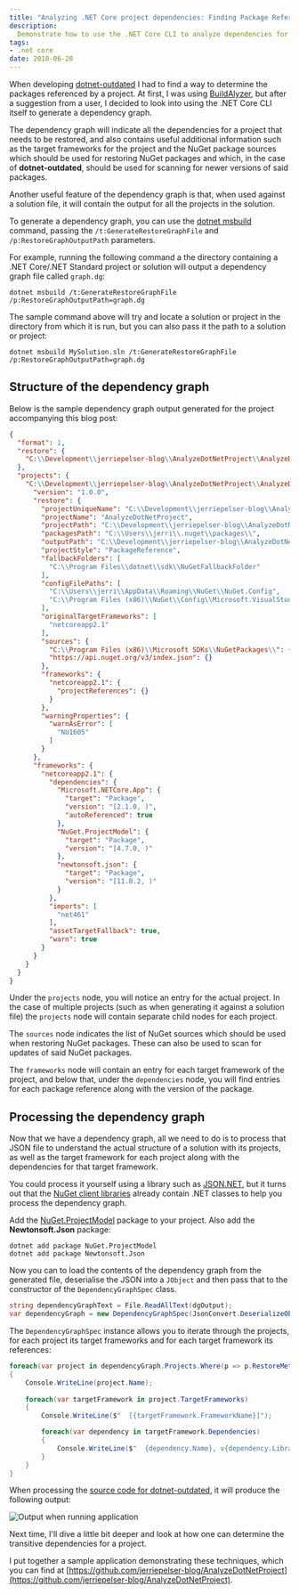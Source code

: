 ```yaml
---
title: "Analyzing .NET Core project dependencies: Finding Package References"
description:
  Demonstrate how to use the .NET Core CLI to analyze dependencies for any .NET Core project.
tags:
- .net core
date: 2018-06-20
---
```


When developing [dotnet-outdated](https://github.com/jerriep/dotnet-outdated) I had to find a way to determine the packages referenced by a project. At first, I was using [BuildAlyzer](https://github.com/daveaglick/Buildalyzer), but after a suggestion from a user, I decided to look into using the .NET Core CLI itself to generate a dependency graph.

The dependency graph will indicate all the dependencies for a project that needs to be restored, and also contains useful additional information such as the target frameworks for the project and the NuGet package sources which should be used for restoring NuGet packages and which, in the case of **dotnet-outdated**, should be used for scanning for newer versions of said packages.

Another useful feature of the dependency graph is that, when used against a solution file, it will contain the output for all the projects in the solution.

To generate a dependency graph, you can use the [dotnet msbuild](https://docs.microsoft.com/en-us/dotnet/core/tools/dotnet-msbuild) command, passing the `/t:GenerateRestoreGraphFile` and `/p:RestoreGraphOutputPath` parameters. 

For example, running the following command a the directory containing a .NET Core/.NET Standard project or solution will output a dependency graph file called `graph.dg`:

```text
dotnet msbuild /t:GenerateRestoreGraphFile /p:RestoreGraphOutputPath=graph.dg
```

The sample command above will try and locate a solution or project in the directory from which it is run, but you can also pass it the path to a solution or project:

```text
dotnet msbuild MySolution.sln /t:GenerateRestoreGraphFile /p:RestoreGraphOutputPath=graph.dg
```

## Structure of the dependency graph

Below is the sample dependency graph output generated for the project accompanying this blog post:

```json
{
  "format": 1,
  "restore": {
    "C:\\Development\\jerriepelser-blog\\AnalyzeDotNetProject\\AnalyzeDotNetProject.csproj": {}
  },
  "projects": {
    "C:\\Development\\jerriepelser-blog\\AnalyzeDotNetProject\\AnalyzeDotNetProject.csproj": {
      "version": "1.0.0",
      "restore": {
        "projectUniqueName": "C:\\Development\\jerriepelser-blog\\AnalyzeDotNetProject\\AnalyzeDotNetProject.csproj",
        "projectName": "AnalyzeDotNetProject",
        "projectPath": "C:\\Development\\jerriepelser-blog\\AnalyzeDotNetProject\\AnalyzeDotNetProject.csproj",
        "packagesPath": "C:\\Users\\jerri\\.nuget\\packages\\",
        "outputPath": "C:\\Development\\jerriepelser-blog\\AnalyzeDotNetProject\\obj\\",
        "projectStyle": "PackageReference",
        "fallbackFolders": [
          "C:\\Program Files\\dotnet\\sdk\\NuGetFallbackFolder"
        ],
        "configFilePaths": [
          "C:\\Users\\jerri\\AppData\\Roaming\\NuGet\\NuGet.Config",
          "C:\\Program Files (x86)\\NuGet\\Config\\Microsoft.VisualStudio.Offline.config"
        ],
        "originalTargetFrameworks": [
          "netcoreapp2.1"
        ],
        "sources": {
          "C:\\Program Files (x86)\\Microsoft SDKs\\NuGetPackages\\": {},
          "https://api.nuget.org/v3/index.json": {}
        },
        "frameworks": {
          "netcoreapp2.1": {
            "projectReferences": {}
          }
        },
        "warningProperties": {
          "warnAsError": [
            "NU1605"
          ]
        }
      },
      "frameworks": {
        "netcoreapp2.1": {
          "dependencies": {
            "Microsoft.NETCore.App": {
              "target": "Package",
              "version": "[2.1.0, )",
              "autoReferenced": true
            },
            "NuGet.ProjectModel": {
              "target": "Package",
              "version": "[4.7.0, )"
            },
            "newtonsoft.json": {
              "target": "Package",
              "version": "[11.0.2, )"
            }
          },
          "imports": [
            "net461"
          ],
          "assetTargetFallback": true,
          "warn": true
        }
      }
    }
  }
}
```

Under the `projects` node, you will notice an entry for the actual project. In the case of multiple projects (such as when generating it against a solution file) the `projects` node will contain separate child nodes for each project.

The `sources` node indicates the list of NuGet sources which should be used when restoring NuGet packages. These can also be used to scan for updates of said NuGet packages.

The `frameworks` node will contain an entry for each target framework of the project, and below that, under the `dependencies` node, you will find entries for each package reference along with the version of the package.

## Processing the dependency graph

Now that we have a dependency graph, all we need to do is to process that JSON file to understand the actual structure of a solution with its projects, as well as the target framework for each project along with the dependencies for that target framework.

You could process it yourself using a library such as [JSON.NET](https://www.newtonsoft.com/json), but it turns out that the [NuGet client libraries](https://github.com/NuGet/NuGet.Client) already contain .NET classes to help you process the dependency graph.

Add the [NuGet.ProjectModel](https://www.nuget.org/packages/NuGet.ProjectModel) package to your project. Also add the **Newtonsoft.Json** package:

```text
dotnet add package NuGet.ProjectModel
dotnet add package Newtonsoft.Json
```

Now you can to load the contents of the dependency graph from the generated file, deserialise the JSON into a `JObject` and then pass that to the constructor of the `DependencyGraphSpec` class.

```csharp
string dependencyGraphText = File.ReadAllText(dgOutput);
var dependencyGraph = new DependencyGraphSpec(JsonConvert.DeserializeObject<JObject>(dependencyGraphText));
```

The `DependencyGraphSpec` instance allows you to iterate through the projects, for each project its target frameworks and for each target framework its references:

```csharp
foreach(var project in dependencyGraph.Projects.Where(p => p.RestoreMetadata.ProjectStyle == ProjectStyle.PackageReference))
{
    Console.WriteLine(project.Name);
    
    foreach(var targetFramework in project.TargetFrameworks)
    {
        Console.WriteLine($"  [{targetFramework.FrameworkName}]");

        foreach(var dependency in targetFramework.Dependencies)
        {
            Console.WriteLine($"  {dependency.Name}, v{dependency.LibraryRange.VersionRange.ToShortString()}");
        }
    }
}
```

When processing the [source code for dotnet-outdated](https://github.com/jerriep/dotnet-outdated), it will produce the following output:

![Output when running application](/images/blog/2018-06-20-analyze-dotnet-project-dependencies-part-1/output.png)

Next time, I'll dive a little bit deeper and look at how one can determine the transitive dependencies for a project.

I put together a sample application demonstrating these techniques, which you can find at [https://github.com/jerriepelser-blog/AnalyzeDotNetProject](https://github.com/jerriepelser-blog/AnalyzeDotNetProject).